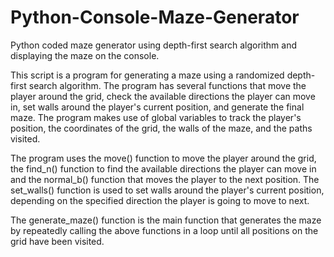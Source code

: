 # Python-Console-Maze-Generator
Python coded maze generator using depth-first search algorithm and displaying the maze on the console.

This script is a program for generating a maze using a randomized depth-first search algorithm. 
The program has several functions that move the player around the grid, check the available directions the player can move in, 
set walls around the player's current position, and generate the final maze. The program makes use of global variables to track the player's position, 
the coordinates of the grid, the walls of the maze, and the paths visited.

The program uses the move() function to move the player around the grid, 
the find_n() function to find the available directions the player can move in and the normal_b() function that moves the player to the next position. 
The set_walls() function is used to set walls around the player's current position, depending on the specified direction the player is going to move to next. 

The generate_maze() function is the main function that generates the maze by repeatedly calling the above functions in a loop until all positions 
on the grid have been visited.
